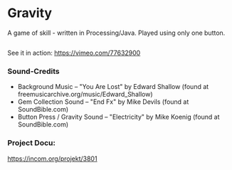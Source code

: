 Gravity
=======

A game of skill - written in Processing/Java. Played using only one button.

<img src="https://incom.org/action/open-image/136166/post/136166.png" alt=""/>

See it in action:
https://vimeo.com/77632900

### Sound-Credits
- Background Music – "You Are Lost" by Edward Shallow (found at freemusicarchive.org/music/Edward_Shallow)
- Gem Collection Sound – "End Fx" by Mike Devils (found at SoundBible.com)
- Button Press / Gravity Sound – "Electricity" by Mike Koenig (found at SoundBible.com)

### Project Docu:
https://incom.org/projekt/3801
